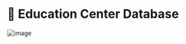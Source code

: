# 👩‍ Education Center Database
![image](https://user-images.githubusercontent.com/92221690/147916541-cf9c0b8f-68d7-49c4-92ae-f3e8e8674bb0.png)
